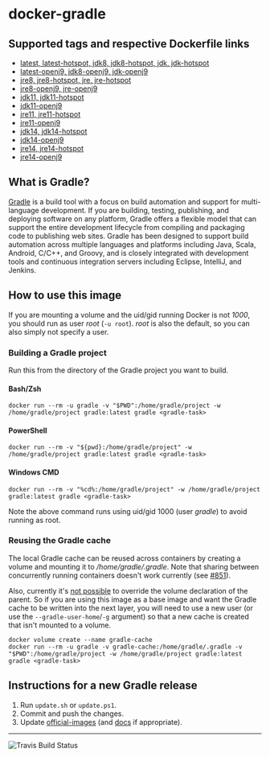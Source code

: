 # docker-gradle

## Supported tags and respective Dockerfile links

* [latest, latest-hotspot, jdk8, jdk8-hotspot, jdk, jdk-hotspot](https://github.com/keeganwitt/docker-gradle/blob/master/hotspot/jdk8/Dockerfile)
* [latest-openj9, jdk8-openj9, jdk-openj9](https://github.com/keeganwitt/docker-gradle/blob/master/openj9/jdk8/Dockerfile)
* [jre8, jre8-hotspot, jre, jre-hotspot](https://github.com/keeganwitt/docker-gradle/blob/master/hotspot/jre8/Dockerfile)
* [jre8-openj9, jre-openj9](https://github.com/keeganwitt/docker-gradle/blob/master/openj9/jre8/Dockerfile)
* [jdk11, jdk11-hotspot](https://github.com/keeganwitt/docker-gradle/blob/master/hotspot/jdk11/Dockerfile)
* [jdk11-openj9](https://github.com/keeganwitt/docker-gradle/blob/master/openj9/jdk11/Dockerfile)
* [jre11, jre11-hotspot](https://github.com/keeganwitt/docker-gradle/blob/master/hotspot/jre11/Dockerfile)
* [jre11-openj9](https://github.com/keeganwitt/docker-gradle/blob/master/openj9/jre11/Dockerfile)
* [jdk14, jdk14-hotspot](https://github.com/keeganwitt/docker-gradle/blob/master/hotspot/jdk14/Dockerfile)
* [jdk14-openj9](https://github.com/keeganwitt/docker-gradle/blob/master/openj9/jdk14/Dockerfile)
* [jre14, jre14-hotspot](https://github.com/keeganwitt/docker-gradle/blob/master/hotspot/jre14/Dockerfile)
* [jre14-openj9](https://github.com/keeganwitt/docker-gradle/blob/master/openj9/jre14/Dockerfile)

## What is Gradle?

[Gradle](https://gradle.org/) is a build tool with a focus on build automation and support for multi-language development. If you are building, testing, publishing, and deploying software on any platform, Gradle offers a flexible model that can support the entire development lifecycle from compiling and packaging code to publishing web sites. Gradle has been designed to support build automation across multiple languages and platforms including Java, Scala, Android, C/C++, and Groovy, and is closely integrated with development tools and continuous integration servers including Eclipse, IntelliJ, and Jenkins.

## How to use this image

If you are mounting a volume and the uid/gid running Docker is not *1000*, you should run as user *root* (`-u root`).
*root* is also the default, so you can also simply not specify a user.

### Building a Gradle project

Run this from the directory of the Gradle project you want to build.

#### Bash/Zsh

`docker run --rm -u gradle -v "$PWD":/home/gradle/project -w /home/gradle/project gradle:latest gradle <gradle-task>`

#### PowerShell

`docker run --rm -v "${pwd}:/home/gradle/project" -w /home/gradle/project gradle:latest gradle <gradle-task>`

#### Windows CMD

`docker run --rm -v "%cd%:/home/gradle/project" -w /home/gradle/project gradle:latest gradle <gradle-task>`

Note the above command runs using uid/gid 1000 (user *gradle*) to avoid running as root.

### Reusing the Gradle cache

The local Gradle cache can be reused across containers by creating a volume and mounting it to _/home/gradle/.gradle_.
Note that sharing between concurrently running containers doesn't work currently
(see [#851](https://github.com/gradle/gradle/issues/851)).

Also, currently it's [not possible](https://github.com/moby/moby/issues/3465) to override the volume declaration of the parent.
So if you are using this image as a base image and want the Gradle cache to be written into the next layer, you will need to use a new user (or use the `--gradle-user-home`/`-g` argument) so that a new cache is created that isn't mounted to a volume.

```
docker volume create --name gradle-cache
docker run --rm -u gradle -v gradle-cache:/home/gradle/.gradle -v "$PWD":/home/gradle/project -w /home/gradle/project gradle:latest gradle <gradle-task>
```

## Instructions for a new Gradle release

1. Run `update.sh` or `update.ps1`.
1. Commit and push the changes.
1. Update [official-images](https://github.com/docker-library/official-images) (and [docs](https://github.com/docker-library/docs) if appropriate).

---
![Travis Build Status](https://travis-ci.org/keeganwitt/docker-gradle.svg?branch=master)
